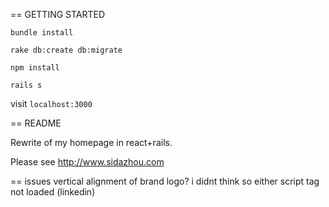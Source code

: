 == GETTING STARTED

`bundle install`

`rake db:create db:migrate`

`npm install`

`rails s`

visit `localhost:3000`


== README

Rewrite of my homepage in react+rails.

Please see http://www.sidazhou.com


== issues
vertical alignment of brand logo? i didnt think so either
script tag not loaded (linkedin)
